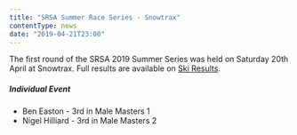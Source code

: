 ```yaml
---
title: "SRSA Summer Race Series - Snowtrax"
contentType: news
date: "2019-04-21T23:00"
---
```


The first round of the SRSA 2019 Summer Series was held on Saturday 20th April at Snowtrax. Full
results are available on [Ski Results](https://skiresults.co.uk/events/998).

##### Individual Event
* Ben Easton - 3rd in Male Masters 1
* Nigel Hilliard - 3rd in Male Masters 2
